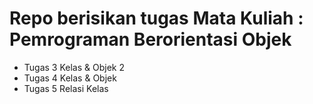# Repo berisikan tugas Mata Kuliah : Pemrograman Berorientasi Objek

- Tugas 3 Kelas & Objek 2
- Tugas 4 Kelas & Objek
- Tugas 5 Relasi Kelas
